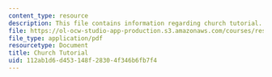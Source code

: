 ```yaml
---
content_type: resource
description: This file contains information regarding church tutorial.
file: https://ol-ocw-studio-app-production.s3.amazonaws.com/courses/res-9-003-brains-minds-and-machines-summer-course-summer-2015/112ab1d6d453148f28304f346b6fb7f4_MITRES_9_003SUM15_tut5.pdf
file_type: application/pdf
resourcetype: Document
title: Church Tutorial
uid: 112ab1d6-d453-148f-2830-4f346b6fb7f4
---
```


